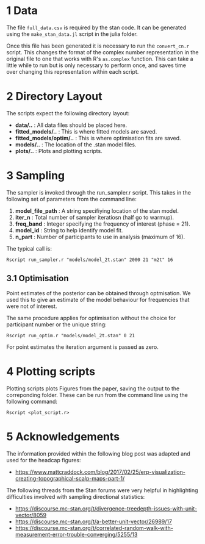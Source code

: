 # 1 Data

The file ```full_data.csv``` is required by the stan code. It can be generated using the ```make_stan_data.jl``` script in the julia folder.

Once this file has been generated it is necessary to run the ```convert_cn.r``` script. This changes the format of the complex number representation in the original file to one that works with R's ```as.complex``` function. This can take a little while to run but is only necessary to perform once, and saves time over changing this representation within each script.

# 2 Directory Layout

The scripts expect the following directory layout:

* **data/..** : All data files should be placed here.
* **fitted_models/..** : This is where fitted models are saved.
* **fitted_models/optim/..** : This is where optimisation fits are saved.
* **models/..** : The location of the .stan model files.
* **plots/..** : Plots and plotting scripts.

# 3 Sampling

The sampler is invoked through the run_sampler.r script. This takes in the following set of parameters from the command line:

1. **model_file_path** : A string specifiying location of the stan model.
2. **iter_n** : Total number of sampler iteratiosn (half go to warmup).
3. **freq_band** : Integer specifying the frequency of interest (phase = 21).
4. **model_id** : String to help identify model fit.
5. **n_part** : Number of participants to use in analysis (maximum of 16).

The typical call is:

``` Rscript run_sampler.r "models/model_2t.stan" 2000 21 "m2t" 16 ```

## 3.1 Optimisation
Point estimates of the posterior can be obtained through optmisation. We used this to
give an estimate of the model behaviour for frequencies that were not of interest.

The same procedure applies for optimisation without the choice for participant number or the unique string:

``` Rscript run_optim.r "models/model_2t.stan" 0 21 ```

For point estimates the iteration argument is passed as zero.

# 4 Plotting scripts

Plotting scripts plots Figures from the paper, saving the output to the correponding folder. These can be run from the command line using the following command:

``` Rscript <plot_script.r> ```

# 5 Acknowledgements
The information provided within the following blog post was adapted and used for the headcap figures:
* https://www.mattcraddock.com/blog/2017/02/25/erp-visualization-creating-topographical-scalp-maps-part-1/

The following threads from the Stan forums were very helpful in highlighting difficulties involved with sampling directional statistics:
* https://discourse.mc-stan.org/t/divergence-treedepth-issues-with-unit-vector/8059
* https://discourse.mc-stan.org/t/a-better-unit-vector/26989/17
* https://discourse.mc-stan.org/t/correlated-random-walk-with-measurement-error-trouble-converging/5255/13
